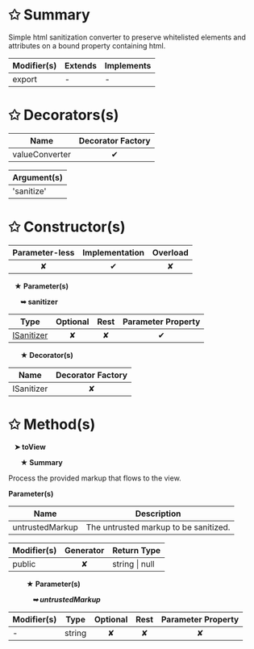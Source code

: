 # &#10025; Summary

Simple html sanitization converter to preserve whitelisted elements and attributes on a bound property containing html.

| Modifier(s)                            | Extends                      | Implements                                    |
|----------------------------------------|------------------------------|-----------------------------------------------|
| export | - | - |

# &#10025; Decorators(s)

| Name                                | Decorator Factory                        |
|-------------------------------------|:----------------------------------------:|
| valueConverter | ✔  |

| Argument(s)                                           |
|-------------------------------------------------------|
| 'sanitize'  |

# &#10025; Constructor(s)

| Parameter-less                         | Implementation                          | Overload                          |
|:--------------------------------------:|:---------------------------------------:|:---------------------------------:|
| ✘ | ✔ | ✘ |

&nbsp;&nbsp; **&#9733; Parameter(s)**

&nbsp;&nbsp;&nbsp;&nbsp;&nbsp; **&#10149; sanitizer**

| Type                        | Optional                           | Rest                          | Parameter Property                          |
|-----------------------------|:----------------------------------:|:-----------------------------:|:-------------------------------------------:|
| [ISanitizer](/runtime/resources/value-converters/interface/sanitize/isanitizer.md) | ✘  | ✘ | ✔ |

&nbsp;&nbsp;&nbsp;&nbsp;&nbsp; **&#9733; Decorator(s)**

| Name                                | Decorator Factory                        |
|-------------------------------------|:----------------------------------------:|
| ISanitizer | ✘  |

# &#10025; Method(s)

&nbsp;&nbsp; **&#10148; toView**

&nbsp;&nbsp;&nbsp;&nbsp;&nbsp; **&#9733; Summary**

Process the provided markup that flows to the view.

**Parameter(s)**

| Name            | Description                            |
| --------------- | -------------------------------------- |
| untrustedMarkup |  The untrusted markup to be sanitized. |

| Modifier(s)                              | Generator                          | Return Type                       |
|------------------------------------------|:----------------------------------:|-----------------------------------|
| public | ✘ | string &#124; null |

&nbsp;&nbsp;&nbsp;&nbsp;&nbsp;&nbsp;&nbsp;&nbsp; **&#9733; Parameter(s)**

&nbsp;&nbsp;&nbsp;&nbsp;&nbsp;&nbsp;&nbsp;&nbsp;&nbsp;&nbsp;&nbsp; _**&#10149; untrustedMarkup**_

| Modifier(s)                              | Type                        | Optional                           | Rest                          | Parameter Property                          |
|------------------------------------------|-----------------------------|:----------------------------------:|:-----------------------------:|:-------------------------------------------:|
| - | string | ✘  | ✘ | ✘ |